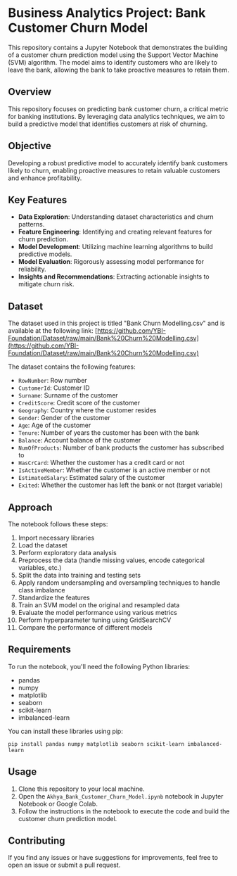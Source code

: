 # Business Analytics Project: Bank Customer Churn Model

This repository contains a Jupyter Notebook that demonstrates the building of a customer churn prediction model using the Support Vector Machine (SVM) algorithm. The model aims to identify customers who are likely to leave the bank, allowing the bank to take proactive measures to retain them.

## Overview
This repository focuses on predicting bank customer churn, a critical metric for banking institutions. By leveraging data analytics techniques, we aim to build a predictive model that identifies customers at risk of churning.

## Objective
Developing a robust predictive model to accurately identify bank customers likely to churn, enabling proactive measures to retain valuable customers and enhance profitability.

## Key Features
- **Data Exploration**: Understanding dataset characteristics and churn patterns.
- **Feature Engineering**: Identifying and creating relevant features for churn prediction.
- **Model Development**: Utilizing machine learning algorithms to build predictive models.
- **Model Evaluation**: Rigorously assessing model performance for reliability.
- **Insights and Recommendations**: Extracting actionable insights to mitigate churn risk.

## Dataset

The dataset used in this project is titled "Bank Churn Modelling.csv" and is available at the following link: [https://github.com/YBI-Foundation/Dataset/raw/main/Bank%20Churn%20Modelling.csv](https://github.com/YBI-Foundation/Dataset/raw/main/Bank%20Churn%20Modelling.csv)

The dataset contains the following features:

- `RowNumber`: Row number
- `CustomerId`: Customer ID
- `Surname`: Surname of the customer
- `CreditScore`: Credit score of the customer
- `Geography`: Country where the customer resides
- `Gender`: Gender of the customer
- `Age`: Age of the customer
- `Tenure`: Number of years the customer has been with the bank
- `Balance`: Account balance of the customer
- `NumOfProducts`: Number of bank products the customer has subscribed to
- `HasCrCard`: Whether the customer has a credit card or not
- `IsActiveMember`: Whether the customer is an active member or not
- `EstimatedSalary`: Estimated salary of the customer
- `Exited`: Whether the customer has left the bank or not (target variable)

## Approach

The notebook follows these steps:

1. Import necessary libraries
2. Load the dataset
3. Perform exploratory data analysis
4. Preprocess the data (handle missing values, encode categorical variables, etc.)
5. Split the data into training and testing sets
6. Apply random undersampling and oversampling techniques to handle class imbalance
7. Standardize the features
8. Train an SVM model on the original and resampled data
9. Evaluate the model performance using various metrics
10. Perform hyperparameter tuning using GridSearchCV
11. Compare the performance of different models

## Requirements

To run the notebook, you'll need the following Python libraries:

- pandas
- numpy
- matplotlib
- seaborn
- scikit-learn
- imbalanced-learn

You can install these libraries using pip:

```
pip install pandas numpy matplotlib seaborn scikit-learn imbalanced-learn
```

## Usage

1. Clone this repository to your local machine.
2. Open the `Akhya_Bank_Customer_Churn_Model.ipynb` notebook in Jupyter Notebook or Google Colab.
3. Follow the instructions in the notebook to execute the code and build the customer churn prediction model.

## Contributing

If you find any issues or have suggestions for improvements, feel free to open an issue or submit a pull request.
